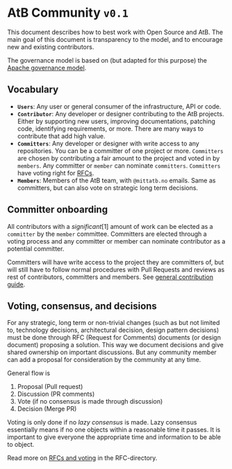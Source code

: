 # AtB Community `v0.1`

This document describes how to best work with Open Source and AtB. The main goal
of this document is transparency to the model, and to encourage new and existing
contributors.

The governance model is based on (but adapted for this purpose) the
[Apache governance model](http://oss-watch.ac.uk/resources/meritocraticgovernancemodel).

## Vocabulary

- **`Users`**: Any user or general consumer of the infrastructure, API or code.
- **`Contributor`**: Any developer or designer contributing to the AtB projects.
  Either by supporting new users, improving documentations, patching code,
  identifying requirements, or more. There are many ways to contribute that add
  high value.
- **`Committers`**: Any developer or designer with write access to any
  repositories. You can be a committer of one project or more. `Committers` are
  chosen by contributing a fair amount to the project and voted in by `members`.
  Any committer or `member` can nominate `committers`. `Committers` have voting
  right for [RFCs](./rfc).
- **`Members`**: Members of the AtB team, with `@mittatb.no` emails. Same as
  committers, but can also vote on strategic long term decisions.

## Committer onboarding

All contributors with a _significant_[1] amount of work can be elected as a
`committer` by the `member` committee. Committers are elected through a voting
process and any committer or member can nominate contributor as a potential
committer.

Committers will have write access to the project they are committers of, but
will still have to follow normal procedures with Pull Requests and reviews as
rest of contributors, committers and members. See
[general contribution guide](./CONTRIBUTING.md).

## Voting, consensus, and decisions

For any strategic, long term or non-trivial changes (such as but not limited to,
technology decisions, architectural decision, design pattern decisions) must be
done through RFC (Request for Comments) documents (or design document) proposing
a solution. This way we document decisions and give shared ownership on
important discussions. But any community member can add a proposal for
consideration by the community at any time.

General flow is

1. Proposal (Pull request)
2. Discussion (PR comments)
3. Vote (if no consensus is made through discussion)
4. Decision (Merge PR)

Voting is only done if no _lazy consensus_ is made. Lazy consensus essentially
means if no one objects within a reasonable time it passes. It is important to
give everyone the appropriate time and information to be able to object.

Read more on [RFCs and voting](./rfc) in the RFC-directory.
